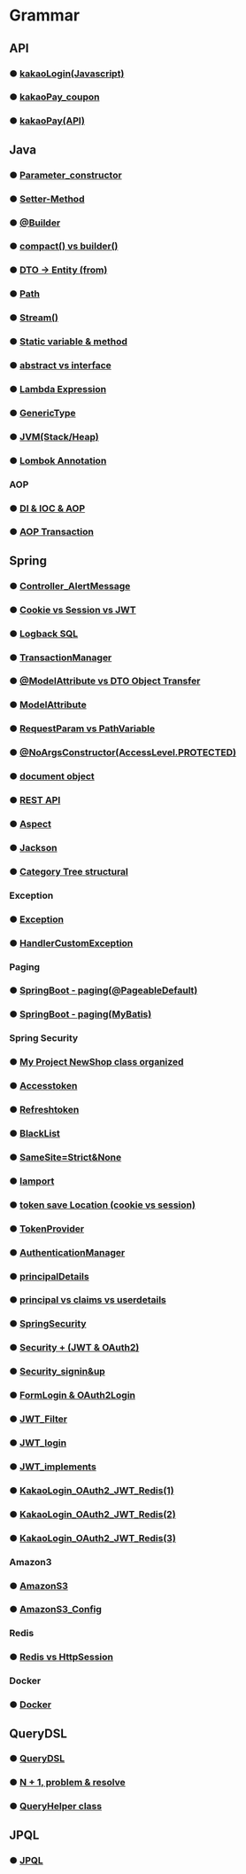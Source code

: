 # Grammar



## API

### ● <a href="grammar/api/kakaopay/kakaoLogin_js(1).md">kakaoLogin(Javascript)</a>

### ● <a href="grammar/api/kakaopay/kakaoPay_coupon(2).md">kakaoPay_coupon</a>

### ● <a href="grammar/api/kakaopay/kakaoPay_api(3).md">kakaoPay(API)</a>



## Java

### ● <a href="grammar/java/parameter_constructor.md">Parameter_constructor</a>

### ● <a href="grammar/java/setter_method.md">Setter-Method</a>

### ● <a href="grammar/java/builder.md">@Builder</a>

### ● <a href="grammar/java/compact_builder.md">compact() vs builder()</a>

### ● <a href="grammar/java/DTO_Entity_transfer.md">DTO -> Entity (from)</a>

### ● <a href="grammar/java/path.md">Path</a>

### ● <a href="grammar/java/stream().md">Stream()</a>

### ● <a href="grammar/java/static.md">Static variable & method</a>

### ● <a href="grammar/java/abstract_interface.md">abstract vs interface</a>

### ● <a href="grammar/java/Lambda.md">Lambda Expression</a>

### ● <a href="grammar/java/genericType.md">GenericType</a>

### ● <a href="grammar/java/JVM_stack_heap.md">JVM(Stack/Heap)</a>

### ● <a href="grammar/java/lombok_annotation.md">Lombok Annotation</a>



### AOP

### ● <a href="grammar/java/aop/DI_IOC_AOP.md">DI & IOC & AOP</a>

### ● <a href="grammar/java/aop/AOP_Transaction.md">AOP Transaction</a>



## Spring

### ● <a href="grammar/spring/alertMessage">Controller_AlertMessage</a>

### ● <a href="grammar/spring/session&cookie&jwt.md">Cookie vs Session vs JWT</a>

### ● <a href="grammar/spring/SQL_Logback.md">Logback SQL</a>

### ● <a href="grammar/spring/transactionManager.md">TransactionManager</a>

### ● <a href="grammar/spring/model.md">@ModelAttribute vs DTO Object Transfer </a>

### ● <a href="grammar/spring/modelAttribute_DTO.md">ModelAttribute</a>

### ● <a href="grammar/spring/requestParam_pathVariable.md">RequestParam vs PathVariable</a>

### ● <a href="grammar/spring/accessLevel.md">@NoArgsConstructor(AccessLevel.PROTECTED)</a>

### ● <a href="grammar/spring/document.md">document object</a>

### ● <a href="grammar/spring/REST API.md">REST API</a>

### ● <a href="grammar/spring/aspect.md">Aspect</a>

### ● <a href="grammar/spring/jackson.md">Jackson</a>

### ● <a href="grammar/spring/category.md">Category Tree structural</a>



### Exception

### ● <a href="grammar/spring/exception/exception.md">Exception</a>

### ● <a href="grammar/spring/exception/handlerCustomException.md">HandlerCustomException</a>

### Paging

### ● <a href="grammar/spring/paging/Paging_@Pageable.md">SpringBoot - paging(@PageableDefault)</a>

### ● <a href="grammar/spring/paging/Paging_Mybatis.md">SpringBoot - paging(MyBatis)</a>



### Spring Security

### ● <a href="grammar/spring/security/NewShop_class_organize.md">My Project NewShop class organized</a>

### ● <a href="grammar/spring/security/accesstoken.md">Accesstoken</a>

### ● <a href="grammar/spring/security/refreshToken.md">Refreshtoken</a>

### ● <a href="grammar/spring/security/BlackList.md">BlackList</a>

### ● <a href="grammar/spring/security/SameSite=Strict&None.md">SameSite=Strict&None</a>

### ● <a href="grammar/spring/security/iamport.md">Iamport</a>

### ● <a href="grammar/spring/security/token save Location (cookie vs session)">token save Location (cookie vs session)</a>

### ● <a href="grammar/spring/security/tokenProvider.md">TokenProvider</a>

### ● <a href="grammar/spring/security/authenticationManager.md">AuthenticationManager</a>

### ● <a href="grammar/spring/security/principalDetails.md">principalDetails</a>

### ● <a href="grammar/spring/security/principal_claims_userdetails.md.">principal vs claims vs userdetails</a>

### ● <a href="grammar/spring/security/SpringSecurity.md">SpringSecurity</a>

### ● <a href="grammar/spring/security/Security + (JWT & OAuth2).md">Security + (JWT & OAuth2)</a>

### ● <a href="grammar/spring/security/Security_signin&up.md">Security_signin&up</a>

### ● <a href="grammar/spring/security/FormLogin_OAuth2Login.md">FormLogin & OAuth2Login</a>

### ● <a href="grammar/spring/security/JWT_Filter.md">JWT_Filter</a>

### ● <a href="grammar/spring/security/JWT_login.md">JWT_login</a>

### ● <a href="grammar/spring/security/JWT_implements.md">JWT_implements</a>

### ● <a href="grammar/spring/security/KakaoLogin_OAuth2_JWT_Redis(1).md">KakaoLogin_OAuth2_JWT_Redis(1)</a>

### ● <a href="grammar/spring/security/KakaoLogin_OAuth2_JWT_Redis(2).md">KakaoLogin_OAuth2_JWT_Redis(2)</a>

### ● <a href="grammar/spring/security/KakaoLogin_OAuth2_JWT_Redis(3).md">KakaoLogin_OAuth2_JWT_Redis(3)</a>


### Amazon3

### ● <a href="grammar/spring/amazon_S3/amazonS3.md">AmazonS3</a>

### ● <a href="grammar/spring/amazon_S3/amazonS3_Config.md">AmazonS3_Config</a>



### Redis

### ● <a href="grammar/redis/Redis_HttpSession.md">Redis vs HttpSession</a>



### Docker

### ● <a href="grammar/docker/docker.md">Docker</a>



## QueryDSL

### ● <a href="grammar/querydsl/QueryDSL.md">QueryDSL</a>

### ● <a href="grammar/querydsl/N+1_fetchJoin.md">N + 1, problem & resolve</a>

### ● <a href="grammar/querydsl/QueryHelper.md">QueryHelper class</a>



## JPQL

### ● <a href="grammar/JPQL/JPQL.md">JPQL</a>
